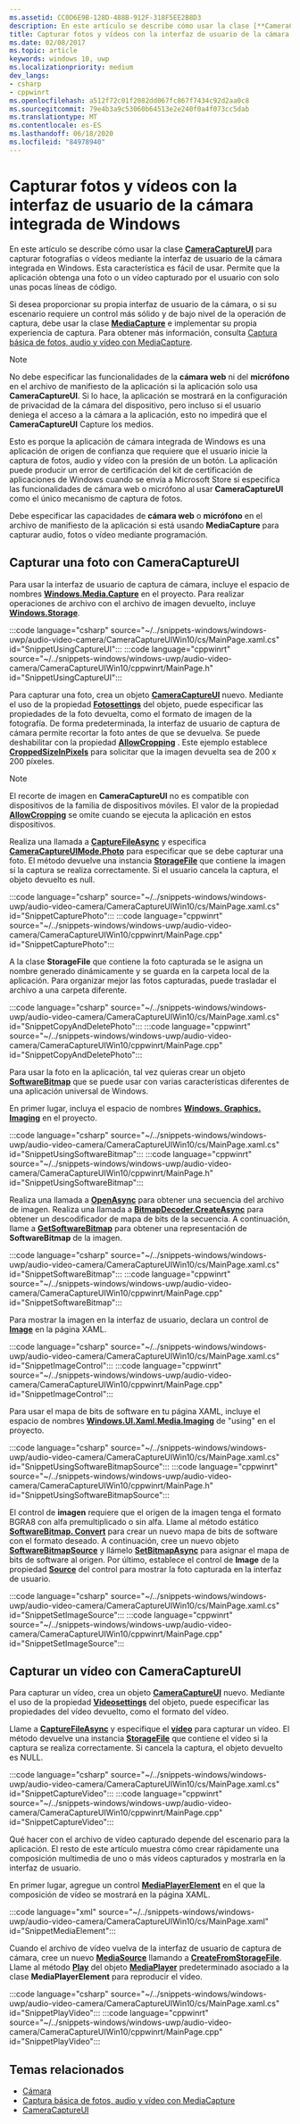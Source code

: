 ```yaml
---
ms.assetid: CC0D6E9B-128D-488B-912F-318F5EE2B8D3
description: En este artículo se describe cómo usar la clase [**CameraCaptureUI**](/uwp/api/windows.media.capture.cameracaptureui) para capturar fotografías o vídeos mediante la interfaz de usuario de la cámara integrada en Windows.
title: Capturar fotos y vídeos con la interfaz de usuario de la cámara integrada de Windows
ms.date: 02/08/2017
ms.topic: article
keywords: windows 10, uwp
ms.localizationpriority: medium
dev_langs:
- csharp
- cppwinrt
ms.openlocfilehash: a512f72c01f2082dd067fc867f7434c92d2aa0c8
ms.sourcegitcommit: 79e4b3a9c53060b64513e2e240f0a4f073cc5dab
ms.translationtype: MT
ms.contentlocale: es-ES
ms.lasthandoff: 06/18/2020
ms.locfileid: "84978940"
---
```

# <a name="capture-photos-and-video-with-the-windows-built-in-camera-ui"></a>Capturar fotos y vídeos con la interfaz de usuario de la cámara integrada de Windows

En este artículo se describe cómo usar la clase [**CameraCaptureUI**](/uwp/api/windows.media.capture.cameracaptureui) para capturar fotografías o vídeos mediante la interfaz de usuario de la cámara integrada en Windows. Esta característica es fácil de usar. Permite que la aplicación obtenga una foto o un vídeo capturado por el usuario con solo unas pocas líneas de código.

Si desea proporcionar su propia interfaz de usuario de la cámara, o si su escenario requiere un control más sólido y de bajo nivel de la operación de captura, debe usar la clase [**MediaCapture**](/uwp/api/Windows.Media.Capture.MediaCapture) e implementar su propia experiencia de captura. Para obtener más información, consulta [Captura básica de fotos, audio y vídeo con MediaCapture](basic-photo-video-and-audio-capture-with-MediaCapture.md).

> [!NOTE]
> No debe especificar las funcionalidades de la **cámara web** ni del **micrófono** en el archivo de manifiesto de la aplicación si la aplicación solo usa **CameraCaptureUI**. Si lo hace, la aplicación se mostrará en la configuración de privacidad de la cámara del dispositivo, pero incluso si el usuario deniega el acceso a la cámara a la aplicación, esto no impedirá que el **CameraCaptureUI** Capture los medios. <p>Esto es porque la aplicación de cámara integrada de Windows es una aplicación de origen de confianza que requiere que el usuario inicie la captura de fotos, audio y vídeo con la presión de un botón. La aplicación puede producir un error de certificación del kit de certificación de aplicaciones de Windows cuando se envía a Microsoft Store si especifica las funcionalidades de cámara web o micrófono al usar **CameraCaptureUI** como el único mecanismo de captura de fotos.<p>
Debe especificar las capacidades de **cámara web** o **micrófono** en el archivo de manifiesto de la aplicación si está usando **MediaCapture** para capturar audio, fotos o vídeo mediante programación.

## <a name="capture-a-photo-with-cameracaptureui"></a>Capturar una foto con CameraCaptureUI

Para usar la interfaz de usuario de captura de cámara, incluye el espacio de nombres [**Windows.Media.Capture**](/uwp/api/Windows.Media.Capture) en el proyecto. Para realizar operaciones de archivo con el archivo de imagen devuelto, incluye [**Windows.Storage**](/uwp/api/Windows.Storage).

:::code language="csharp" source="~/../snippets-windows/windows-uwp/audio-video-camera/CameraCaptureUIWin10/cs/MainPage.xaml.cs" id="SnippetUsingCaptureUI":::
:::code language="cppwinrt" source="~/../snippets-windows/windows-uwp/audio-video-camera/CameraCaptureUIWin10/cppwinrt/MainPage.h" id="SnippetUsingCaptureUI":::

Para capturar una foto, crea un objeto [**CameraCaptureUI**](/uwp/api/Windows.Media.Capture.CameraCaptureUI) nuevo. Mediante el uso de la propiedad [**Fotosettings**](/uwp/api/windows.media.capture.cameracaptureui.photosettings) del objeto, puede especificar las propiedades de la foto devuelta, como el formato de imagen de la fotografía. De forma predeterminada, la interfaz de usuario de captura de cámara permite recortar la foto antes de que se devuelva. Se puede deshabilitar con la propiedad [**AllowCropping**](/uwp/api/windows.media.capture.cameracaptureuiphotocapturesettings.allowcropping) . Este ejemplo establece [**CroppedSizeInPixels**](/uwp/api/windows.media.capture.cameracaptureuiphotocapturesettings.croppedsizeinpixels) para solicitar que la imagen devuelta sea de 200 x 200 píxeles.

> [!NOTE]
> El recorte de imagen en **CameraCaptureUI** no es compatible con dispositivos de la familia de dispositivos móviles. El valor de la propiedad [**AllowCropping**](/uwp/api/windows.media.capture.cameracaptureuiphotocapturesettings.allowcropping) se omite cuando se ejecuta la aplicación en estos dispositivos.

Realiza una llamada a [**CaptureFileAsync**](/uwp/api/windows.media.capture.cameracaptureui.capturefileasync) y especifica [**CameraCaptureUIMode.Photo**](/uwp/api/Windows.Media.Capture.CameraCaptureUIMode) para especificar que se debe capturar una foto. El método devuelve una instancia [**StorageFile**](/uwp/api/Windows.Storage.StorageFile) que contiene la imagen si la captura se realiza correctamente. Si el usuario cancela la captura, el objeto devuelto es null.

:::code language="csharp" source="~/../snippets-windows/windows-uwp/audio-video-camera/CameraCaptureUIWin10/cs/MainPage.xaml.cs" id="SnippetCapturePhoto":::
:::code language="cppwinrt" source="~/../snippets-windows/windows-uwp/audio-video-camera/CameraCaptureUIWin10/cppwinrt/MainPage.cpp" id="SnippetCapturePhoto":::

A la clase **StorageFile** que contiene la foto capturada se le asigna un nombre generado dinámicamente y se guarda en la carpeta local de la aplicación. Para organizar mejor las fotos capturadas, puede trasladar el archivo a una carpeta diferente.

:::code language="csharp" source="~/../snippets-windows/windows-uwp/audio-video-camera/CameraCaptureUIWin10/cs/MainPage.xaml.cs" id="SnippetCopyAndDeletePhoto":::
:::code language="cppwinrt" source="~/../snippets-windows/windows-uwp/audio-video-camera/CameraCaptureUIWin10/cppwinrt/MainPage.cpp" id="SnippetCopyAndDeletePhoto":::

Para usar la foto en la aplicación, tal vez quieras crear un objeto [**SoftwareBitmap**](/uwp/api/Windows.Graphics.Imaging.SoftwareBitmap) que se puede usar con varias características diferentes de una aplicación universal de Windows.

En primer lugar, incluya el espacio de nombres [**Windows. Graphics. Imaging**](/uwp/api/Windows.Graphics.Imaging) en el proyecto.

:::code language="csharp" source="~/../snippets-windows/windows-uwp/audio-video-camera/CameraCaptureUIWin10/cs/MainPage.xaml.cs" id="SnippetUsingSoftwareBitmap":::
:::code language="cppwinrt" source="~/../snippets-windows/windows-uwp/audio-video-camera/CameraCaptureUIWin10/cppwinrt/MainPage.h" id="SnippetUsingSoftwareBitmap":::

Realiza una llamada a [**OpenAsync**](/uwp/api/windows.storage.istoragefile.openasync) para obtener una secuencia del archivo de imagen. Realiza una llamada a [**BitmapDecoder.CreateAsync**](/uwp/api/windows.graphics.imaging.bitmapdecoder.createasync) para obtener un descodificador de mapa de bits de la secuencia. A continuación, llame a [**GetSoftwareBitmap**](/uwp/api/windows.graphics.imaging.bitmapdecoder.getsoftwarebitmapasync) para obtener una representación de **SoftwareBitmap** de la imagen.

:::code language="csharp" source="~/../snippets-windows/windows-uwp/audio-video-camera/CameraCaptureUIWin10/cs/MainPage.xaml.cs" id="SnippetSoftwareBitmap":::
:::code language="cppwinrt" source="~/../snippets-windows/windows-uwp/audio-video-camera/CameraCaptureUIWin10/cppwinrt/MainPage.cpp" id="SnippetSoftwareBitmap":::

Para mostrar la imagen en la interfaz de usuario, declara un control de [**Image**](/uwp/api/Windows.UI.Xaml.Controls.Image) en la página XAML.

:::code language="csharp" source="~/../snippets-windows/windows-uwp/audio-video-camera/CameraCaptureUIWin10/cs/MainPage.xaml.cs" id="SnippetImageControl":::
:::code language="cppwinrt" source="~/../snippets-windows/windows-uwp/audio-video-camera/CameraCaptureUIWin10/cppwinrt/MainPage.cpp" id="SnippetImageControl":::

Para usar el mapa de bits de software en tu página XAML, incluye el espacio de nombres [**Windows.UI.Xaml.Media.Imaging**](/uwp/api/Windows.UI.Xaml.Media.Imaging) de "using" en el proyecto.

:::code language="csharp" source="~/../snippets-windows/windows-uwp/audio-video-camera/CameraCaptureUIWin10/cs/MainPage.xaml.cs" id="SnippetUsingSoftwareBitmapSource":::
:::code language="cppwinrt" source="~/../snippets-windows/windows-uwp/audio-video-camera/CameraCaptureUIWin10/cppwinrt/MainPage.h" id="SnippetUsingSoftwareBitmapSource":::

El control de **imagen** requiere que el origen de la imagen tenga el formato BGRA8 con alfa premultiplicado o sin alfa. Llame al método estático [**SoftwareBitmap. Convert**](/uwp/api/windows.graphics.imaging.softwarebitmap.convert) para crear un nuevo mapa de bits de software con el formato deseado. A continuación, cree un nuevo objeto [**SoftwareBitmapSource**](/uwp/api/Windows.UI.Xaml.Media.Imaging.SoftwareBitmapSource) y llámelo [**SetBitmapAsync**](/uwp/api/windows.ui.xaml.media.imaging.softwarebitmapsource.setbitmapasync) para asignar el mapa de bits de software al origen. Por último, establece el control de **Image** de la propiedad [**Source**](/uwp/api/windows.ui.xaml.controls.image.source) del control para mostrar la foto capturada en la interfaz de usuario.

:::code language="csharp" source="~/../snippets-windows/windows-uwp/audio-video-camera/CameraCaptureUIWin10/cs/MainPage.xaml.cs" id="SnippetSetImageSource":::
:::code language="cppwinrt" source="~/../snippets-windows/windows-uwp/audio-video-camera/CameraCaptureUIWin10/cppwinrt/MainPage.cpp" id="SnippetSetImageSource":::

## <a name="capture-a-video-with-cameracaptureui"></a>Capturar un vídeo con CameraCaptureUI

Para capturar un vídeo, crea un objeto [**CameraCaptureUI**](/uwp/api/Windows.Media.Capture.CameraCaptureUI) nuevo. Mediante el uso de la propiedad [**Videosettings**](/uwp/api/windows.media.capture.cameracaptureui.videosettings) del objeto, puede especificar las propiedades del vídeo devuelto, como el formato del vídeo.

Llame a [**CaptureFileAsync**](/uwp/api/windows.media.capture.cameracaptureui.capturefileasync) y especifique el [**vídeo**](/uwp/api/windows.media.capture.cameracaptureui.videosettings) para capturar un vídeo. El método devuelve una instancia [**StorageFile**](/uwp/api/Windows.Storage.StorageFile) que contiene el vídeo si la captura se realiza correctamente. Si cancela la captura, el objeto devuelto es NULL.

:::code language="csharp" source="~/../snippets-windows/windows-uwp/audio-video-camera/CameraCaptureUIWin10/cs/MainPage.xaml.cs" id="SnippetCaptureVideo":::
:::code language="cppwinrt" source="~/../snippets-windows/windows-uwp/audio-video-camera/CameraCaptureUIWin10/cppwinrt/MainPage.cpp" id="SnippetCaptureVideo":::

Qué hacer con el archivo de vídeo capturado depende del escenario para la aplicación. El resto de este artículo muestra cómo crear rápidamente una composición multimedia de uno o más vídeos capturados y mostrarla en la interfaz de usuario.

En primer lugar, agregue un control [**MediaPlayerElement**](/uwp/api/Windows.UI.Xaml.Controls.MediaPlayerElement) en el que la composición de vídeo se mostrará en la página XAML.

:::code language="xml" source="~/../snippets-windows/windows-uwp/audio-video-camera/CameraCaptureUIWin10/cs/MainPage.xaml" id="SnippetMediaElement":::

Cuando el archivo de vídeo vuelva de la interfaz de usuario de captura de cámara, cree un nuevo [**MediaSource**](/uwp/api/windows.media.core.mediasource) llamando a **[CreateFromStorageFile](/uwp/api/windows.media.core.mediasource.createfromstoragefile)**. Llame al método **[Play](/uwp/api/windows.media.playback.mediaplayer.Play)** del objeto **[MediaPlayer](/uwp/api/windows.media.playback.mediaplayer)** predeterminado asociado a la clase **MediaPlayerElement** para reproducir el vídeo.

:::code language="csharp" source="~/../snippets-windows/windows-uwp/audio-video-camera/CameraCaptureUIWin10/cs/MainPage.xaml.cs" id="SnippetPlayVideo":::
:::code language="cppwinrt" source="~/../snippets-windows/windows-uwp/audio-video-camera/CameraCaptureUIWin10/cppwinrt/MainPage.cpp" id="SnippetPlayVideo":::

## <a name="related-topics"></a>Temas relacionados

* [Cámara](camera.md)
* [Captura básica de fotos, audio y vídeo con MediaCapture](basic-photo-video-and-audio-capture-with-MediaCapture.md)
* [CameraCaptureUI](/uwp/api/Windows.Media.Capture.CameraCaptureUI)
